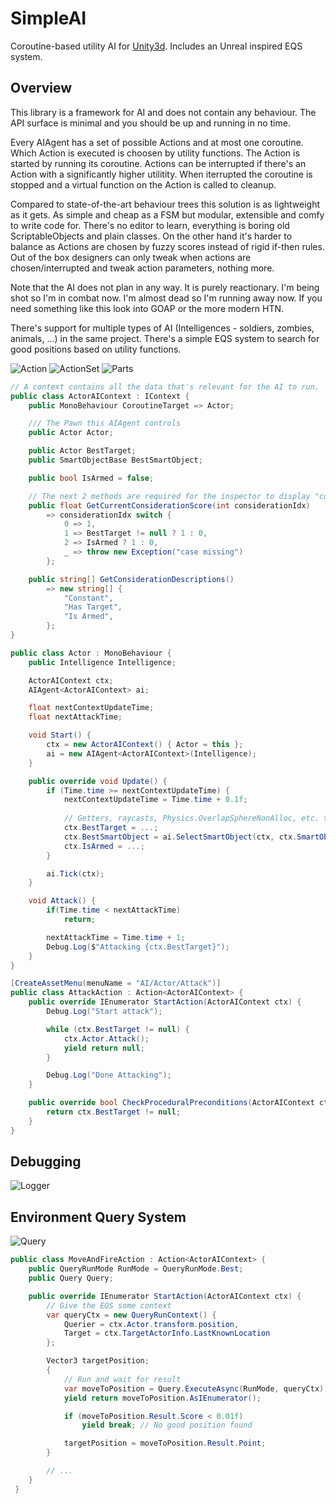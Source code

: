 # SimpleAI
Coroutine-based utility AI for [Unity3d](https://unity3d.com). Includes an Unreal inspired EQS system.

## Overview
This library is a framework for AI and does not contain any behaviour. The API surface is minimal and you should be up and running in no time.

Every AIAgent has a set of possible Actions and at most one coroutine. Which Action is executed is choosen by utility functions. The Action is started by running its coroutine. Actions can be interrupted if there's an Action with a significantly higher utilitity. When iterrupted the coroutine is stopped and a virtual function on the Action is called to cleanup.

Compared to state-of-the-art behaviour trees this solution is as lightweight as it gets. As simple and cheap as a FSM but modular, extensible and comfy to write code for. There's no editor to learn, everything is boring old ScriptableObjects and plain classes. On the other hand it's harder to balance as Actions are chosen by fuzzy scores instead of rigid if-then rules. Out of the box designers can only tweak when actions are chosen/interrupted and tweak action parameters, nothing more.

Note that the AI does not plan in any way. It is purely reactionary. I'm being shot so I'm in combat now. I'm almost dead so I'm running away now. If you need something like this look into GOAP or the more modern HTN.

There's support for multiple types of AI (Intelligences - soldiers, zombies, animals, ...) in the same project. There's a simple EQS system to search for good positions based on utility functions.

![Action](Docs/Action.png)
![ActionSet](Docs/ActionSet.png)
![Parts](Docs/Parts.png)

```cs
// A context contains all the data that's relevant for the AI to run.
public class ActorAIContext : IContext {
    public MonoBehaviour CoroutineTarget => Actor;

    /// The Pawn this AIAgent controls
    public Actor Actor;

    public Actor BestTarget;
    public SmartObjectBase BestSmartObject;

    public bool IsArmed = false;

    // The next 2 methods are required for the inspector to display "considerations" for an action
    public float GetCurrentConsiderationScore(int considerationIdx)
        => considerationIdx switch {
            0 => 1,
            1 => BestTarget != null ? 1 : 0,
            2 => IsArmed ? 1 : 0,
            _ => throw new Exception("case missing")
        };

    public string[] GetConsiderationDescriptions() 
        => new string[] {
            "Constant",
            "Has Target",
            "Is Armed",
        };
}

public class Actor : MonoBehaviour {
    public Intelligence Intelligence;

    ActorAIContext ctx;
    AIAgent<ActorAIContext> ai;

    float nextContextUpdateTime;
    float nextAttackTime;

    void Start() {
        ctx = new ActorAIContext() { Actor = this };
        ai = new AIAgent<ActorAIContext>(Intelligence);
    }

    public override void Update() {
        if (Time.time >= nextContextUpdateTime) {
            nextContextUpdateTime = Time.time + 0.1f;
            
            // Getters, raycasts, Physics.OverlapSphereNonAlloc, etc. to fill the context with valuable information (ctx.SmartObjects for instance)
            ctx.BestTarget = ...;
            ctx.BestSmartObject = ai.SelectSmartObject(ctx, ctx.SmartObjects);
            ctx.IsArmed = ...;
        }

        ai.Tick(ctx);
    }

    void Attack() {
        if(Time.time < nextAttackTime)
            return;

        nextAttackTime = Time.time + 1;
        Debug.Log($"Attacking {ctx.BestTarget}");
    }
}

[CreateAssetMenu(menuName = "AI/Actor/Attack")]
public class AttackAction : Action<ActorAIContext> {
    public override IEnumerator StartAction(ActorAIContext ctx) {
        Debug.Log("Start attack");

        while (ctx.BestTarget != null) {
            ctx.Actor.Attack();
            yield return null;
        }

        Debug.Log("Done Attacking");
    }

    public override bool CheckProceduralPreconditions(ActorAIContext ctx) {
        return ctx.BestTarget != null;
    }
}
```

## Debugging
![Logger](Docs/Logger.png)

## Environment Query System
![Query](Docs/Query.png)

```cs
public class MoveAndFireAction : Action<ActorAIContext> {
    public QueryRunMode RunMode = QueryRunMode.Best;
    public Query Query;

    public override IEnumerator StartAction(ActorAIContext ctx) {
        // Give the EQS some context
        var queryCtx = new QueryRunContext() {
            Querier = ctx.Actor.transform.position,
            Target = ctx.TargetActorInfo.LastKnownLocation
        };

        Vector3 targetPosition;
        {
            // Run and wait for result
            var moveToPosition = Query.ExecuteAsync(RunMode, queryCtx);
            yield return moveToPosition.AsIEnumerator();

            if (moveToPosition.Result.Score < 0.01f)
                yield break; // No good position found

            targetPosition = moveToPosition.Result.Point;
        }

        // ...
    }
 }
```

